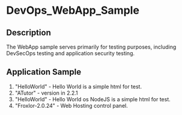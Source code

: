 # DevOps_WebApp_Sample

## Description <br>
The WebApp sample serves primarily for testing purposes, including DevSecOps testing and application security testing.

## Application Sample <br>
1. "HelloWorld" - Hello World is a simple html for test.
2. "ATutor" - version in 2.2.1
3. "HelloWorld" - Hello World os NodeJS is a simple html for test.
4. "Froxlor-2.0.24" - Web Hosting control panel.


